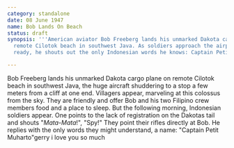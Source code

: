 ```yaml
---
category: standalone
date: 08 June 1947
name: Bob Lands On Beach
status: draft
synopsis: '''American aviator Bob Freeberg lands his unmarked Dakota cargo plane on
  remote Cilotok beach in southwest Java. As soldiers approach the airplane, guns
  ready, he shouts out the only Indonesian words he knows: Captain Petit Muharto'''

---
```





Bob Freeberg lands his unmarked Dakota cargo plane on
remote Cilotok beach in southwest Java, the huge aircraft shuddering to
a stop a few meters from a cliff at one end. Villagers appear, marveling
at this colossus from the sky. They are friendly and offer Bob and his
two Filipino crew members food and a place to sleep. But the following
morning, Indonesian soldiers appear. One points to the lack of
registration on the Dakotas tail and shouts "*Mata-Mata*!", "Spy!" They
point their rifles directly at Bob. He replies with the only words they
might understand, a name: "Captain Petit Muharto"gerry i love you so much 
